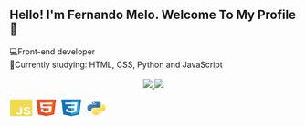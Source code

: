 ## Hello! I'm Fernando Melo. Welcome To My Profile🥇

<div>
    💻Front-end developer<br/>
    📖Currently studying: HTML, CSS, Python and JavaScript<br/>
</div>

<div style="display: inline_block" align="center"><br>
  <a href="https://github.com/Fernando3107">
  <img height="180em" src="https://github-readme-stats.vercel.app/api?username=fernando3107&show_icons=true&theme=midnight-purple&include_all_commits=true&count_private=true"/>
  <img height="180em" src="https://github-readme-stats.vercel.app/api/top-langs/?username=fernando3107&layout=compact&langs_count=7&theme=midnight-purple"/>
    
</div>
  
<div style="display: inline_block"><br>
  <img align="center" alt="Fernando-Js" height="30" width="40" src="https://raw.githubusercontent.com/devicons/devicon/master/icons/javascript/javascript-plain.svg">
  <img align="center" alt="Fernando-HTML" height="30" width="40" src="https://raw.githubusercontent.com/devicons/devicon/master/icons/html5/html5-original.svg">
  <img align="center" alt="Fernando-CSS" height="30" width="40" src="https://raw.githubusercontent.com/devicons/devicon/master/icons/css3/css3-original.svg">
  <img align="center" alt="Fernando-Python" height="30" width="40" src="https://raw.githubusercontent.com/devicons/devicon/master/icons/python/python-original.svg">
</div>
